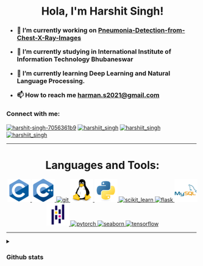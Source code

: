 <!--# Hola, I'm Harshit Singh! <img src = "https://raw.githubusercontent.com/MartinHeinz/MartinHeinz/master/wave.gif" width = 30px> -->
<h1 align="center">Hola, I'm Harshit Singh! </h1>
<!--
**harshiitsingh/harshiitsingh** is a ✨ _special_ ✨ repository because its `README.md` (this file) appears on your GitHub profile.

Here are some ideas to get you started:
-->

<!--
- 👯 I’m looking to collaborate on ...  
- 🤔 I’m looking for help with ...
- 💬 Ask me about ...
- 📫 How to reach me: LinkedIn - Harshit Singh (https://www.linkedin.com/in/harshit-singh-7056361b9)
- 😄 Pronouns: ...
- ⚡ Fun fact: ...

<img src="https://github-readme-stats.vercel.app/api?username=harshiitsingh&&show_icons=true&title_color=ffffff&icon_color=bb2acf&text_color=daf7dc&bg_color=191919">
-->

<h3>
  
- 🔭 I’m currently working on [Pneumonia-Detection-from-Chest-X-Ray-Images](https://github.com/harshiitsingh/Pneumonia-Detection-from-Chest-X-Ray-Images)
  
- 🔭 I’m currently studying in International Institute of Information Technology Bhubaneswar
  
- 🌱 I’m currently learning **Deep Learning and Natural Language Processing**.
- 📫 How to reach me **harman.s2021@gmail.com**
</h3>
<!--
<h3 align="center">A passionate frontend developer from India</h3>


<p align="left"> <a href="https://github.com/ryo-ma/github-profile-trophy"><img src="https://github-profile-trophy.vercel.app/?username=harshiitsingh" alt="harshiitsingh" /></a> </p>
-->


<h3 align="left">Connect with me:</h3>
<p align="left">
<a href="https://linkedin.com/in/harshit-singh-7056361b9" target="blank"><img align="center" src="https://raw.githubusercontent.com/rahuldkjain/github-profile-readme-generator/master/src/images/icons/Social/linked-in-alt.svg" alt="harshit-singh-7056361b9" height="30" width="40" /></a>
<a href="https://instagram.com/harshiit_singh" target="blank"><img align="center" src="https://raw.githubusercontent.com/rahuldkjain/github-profile-readme-generator/master/src/images/icons/Social/instagram.svg" alt="harshiit_singh" height="30" width="40" /></a> 
<a href="https://twitter.com/harshiit_singh" target="blank"><img align="center" src="https://raw.githubusercontent.com/rahuldkjain/github-profile-readme-generator/master/src/images/icons/Social/twitter.svg" alt="harshiit_singh" height="30" width="40" /></a>
<!--
<a href="https://www.codechef.com/users/harshiit_singh" target="blank"><img align="center" src="https://cdn.jsdelivr.net/npm/simple-icons@3.1.0/icons/codechef.svg" alt="harshiit_singh" height="30" width="40" /></a> -->
<a href="https://kaggle.com/harshiit_singh" target="blank"><img align="center" src="https://raw.githubusercontent.com/rahuldkjain/github-profile-readme-generator/master/src/images/icons/Social/kaggle.svg" alt="harshiit_singh" height="30" width="40" /></a>
</p>


<u></u>
<hr noshade size=1 width="99%">
<h1 align="center">Languages and Tools:</h3>
<p align="center"> 
  <a href="https://www.cprogramming.com/" target="_blank"> <img src="https://raw.githubusercontent.com/devicons/devicon/master/icons/c/c-original.svg" alt="c" width="60" height="60"/> </a>
  <a href="https://www.w3schools.com/cpp/" target="_blank"> <img src="https://raw.githubusercontent.com/devicons/devicon/master/icons/cplusplus/cplusplus-original.svg" alt="cplusplus" width="60" height="60"/> </a> 
  <a href="https://git-scm.com/" target="_blank"> <img src="https://www.vectorlogo.zone/logos/git-scm/git-scm-icon.svg" alt="git" width="60" height="60"/> </a> 
  <a href="https://www.linux.org/" target="_blank"> <img src="https://raw.githubusercontent.com/devicons/devicon/master/icons/linux/linux-original.svg" alt="linux" width="60" height="60"/> </a> 
  <a href="https://www.python.org" target="_blank"> <img src="https://raw.githubusercontent.com/devicons/devicon/master/icons/python/python-original.svg" alt="python" width="60" height="60"/> </a> 
  <a href="https://scikit-learn.org/" target="_blank"> <img src="https://upload.wikimedia.org/wikipedia/commons/0/05/Scikit_learn_logo_small.svg" alt="scikit_learn" width="60" height="60"/> </a>
  <a href="https://flask.palletsprojects.com/" target="_blank" rel="noreferrer"> <img src="https://www.vectorlogo.zone/logos/pocoo_flask/pocoo_flask-icon.svg" alt="flask" width="60" height="60"/> </a> 
  <a href="https://www.mysql.com/" target="_blank" rel="noreferrer"> <img src="https://raw.githubusercontent.com/devicons/devicon/master/icons/mysql/mysql-original-wordmark.svg" alt="mysql" width="60" height="60"/> </a> 
  <a href="https://pandas.pydata.org/" target="_blank" rel="noreferrer"> <img src="https://raw.githubusercontent.com/devicons/devicon/2ae2a900d2f041da66e950e4d48052658d850630/icons/pandas/pandas-original.svg" alt="pandas" width="60" height="60"/> </a> 
  <a href="https://pytorch.org/" target="_blank" rel="noreferrer"> <img src="https://www.vectorlogo.zone/logos/pytorch/pytorch-icon.svg" alt="pytorch" width="60" height="60"/> </a> 
  <a href="https://seaborn.pydata.org/" target="_blank" rel="noreferrer"> <img src="https://seaborn.pydata.org/_images/logo-mark-lightbg.svg" alt="seaborn" width="60" height="60"/> </a> 
  <a href="https://www.tensorflow.org" target="_blank" rel="noreferrer"> <img src="https://www.vectorlogo.zone/logos/tensorflow/tensorflow-icon.svg" alt="tensorflow" width="60" height="60"/></a> 
</p>

<u></u>
<hr noshade size=1 width="99%">
<details>
<summary><h3>Github stats</h3></summary>
<div id="myDIV">
  <p align="center"> <img src="https://komarev.com/ghpvc/?username=harshiitsingh&label=Profile%20views&color=0e75b6&style=flat" alt="harshiitsingh" /> </p>
  <p><img align="center" src="https://github-readme-stats.vercel.app/api/top-langs?username=harshiitsingh&show_icons=true&locale=en&layout=compact" alt="harshiitsingh" width="1200" height="300"/></p>
  <p>&nbsp;<img align="center" src="https://github-readme-stats.vercel.app/api?username=harshiitsingh&show_icons=true&locale=en" alt="harshiitsingh" width="1200" height="300" /></p>
  <p><img align="center" src="https://github-readme-streak-stats.herokuapp.com/?user=harshiitsingh&" alt="harshiitsingh" width="1200" height="300" /></p>
  <p><img align = "center" src = "https://activity-graph.herokuapp.com/graph?username=harshiitsingh&theme=dracula" alt="harshiitsingh" /></p>
</div>
</details>



